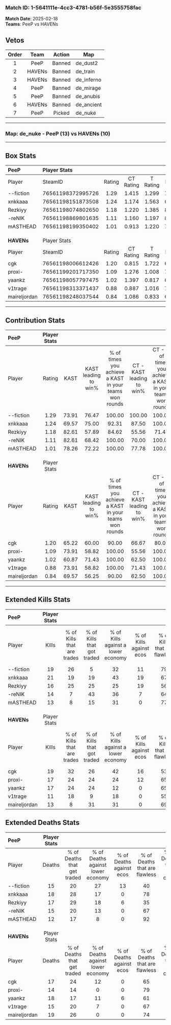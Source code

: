 ### Match ID: 1-5641111e-4cc3-4781-b56f-5e3555758fac  
**Match Date**: 2025-02-18  
**Teams**: PeeP vs HAVENs  

## Vetos  

| Order | Team | Action | Map |
| :---: | :--: | :----: | --- |
| 1 | PeeP | Banned | de_dust2 |
| 2 | HAVENs | Banned | de_train |
| 3 | HAVENs | Banned | de_inferno |
| 4 | PeeP | Banned | de_mirage |
| 5 | PeeP | Banned | de_anubis |
| 6 | HAVENs | Banned | de_ancient |
| 7 | PeeP | Picked | de_nuke |

---  

### **Map**: de_nuke - PeeP (13) vs HAVENs (10)  
---  

## Box Stats  

| **PeeP**     | Player Stats      |        |           |          |       |      |       |         |        |      |     |
| :- | :- | :-: | :-: | :-: | :-: | :-: | :-: | :-: | :-: | :-: | :-: |
| Player       | SteamID           | Rating | CT Rating | T Rating | KAST  | ADR  | Kills | Assists | Deaths | K/D  | HS% |
| --fiction    | 76561198372995726 |  1.29  |   1.415   |  1.299   | 73.91 | 95.3 |  19   |    3    |   15   | 1.27 | 63  |
| xnkkaaa      | 76561198151873508 |  1.24  |   1.174   |  1.563   | 69.57 | 93.6 |  21   |    0    |   18   | 1.17 | 80  |
| Rezkiyy      | 76561198074802650 |  1.18  |   1.220   |  1.385   | 82.61 | 87.6 |  16   |    7    |   17   | 0.94 | 56  |
| -reNIK       | 76561198869801635 |  1.11  |   1.160   |  1.197   | 82.61 | 75.8 |  14   |    5    |   15   | 0.93 | 42  |
| mASTHEAD     | 76561198199350402 |  1.01  |   0.913   |  1.220   | 78.26 | 48.3 |  13   |    3    |   12   | 1.08 | 23  |
|              |                   |        |           |          |       |      |       |         |        |      |     |
|              |                   |        |           |          |       |      |       |         |        |      |     |
|              |                   |        |           |          |       |      |       |         |        |      |     |
| **HAVENs**   | Player Stats      |        |           |          |       |      |       |         |        |      |     |
| Player       | SteamID           | Rating | CT Rating | T Rating | KAST  | ADR  | Kills | Assists | Deaths | K/D  | HS% |
| cgk          | 76561198006612426 |  1.20  |   0.815   |  1.722   | 65.22 | 96.0 |  19   |    7    |   17   | 1.12 | 57  |
| proxi-       | 76561199201717350 |  1.09  |   1.276   |  1.008   | 73.91 | 50.0 |  17   |    3    |   14   | 1.21 | 41  |
| yaankz       | 76561198057797475 |  1.02  |   1.397   |  0.817   | 60.87 | 83.1 |  17   |    7    |   18   | 0.94 | 76  |
| v1trage      | 76561198313371437 |  0.88  |   0.887   |  1.016   | 73.91 | 61.7 |  11   |    4    |   15   | 0.73 | 36  |
| maireljordan | 76561198248037544 |  0.84  |   1.086   |  0.833   | 69.57 | 64.9 |  13   |    3    |   19   | 0.68 | 69  |
---  

## Contribution Stats  

| **PeeP**     | Player Stats |       |                      |                                                        |                           |                                                             |                          |                                                            |
| :- | :-: | :-: | :-: | :-: | :-: | :-: | :-: | :-: |
| Player       |    Rating    | KAST  | KAST leading to win% | % of times you achieve a KAST in your teams won rounds | CT - KAST leading to win% | CT - % of times you achieve a KAST in your teams won rounds | T - KAST leading to win% | T - % of times you achieve a KAST in your teams won rounds |
| --fiction    |     1.29     | 73.91 |        76.47         |                         100.00                         |          100.00           |                           100.00                            |          60.00           |                           100.00                           |
| xnkkaaa      |     1.24     | 69.57 |        75.00         |                         92.31                          |           87.50           |                           100.00                            |          62.50           |                           83.33                            |
| Rezkiyy      |     1.18     | 82.61 |        57.89         |                         84.62                          |           55.56           |                            71.43                            |          60.00           |                           100.00                           |
| -reNIK       |     1.11     | 82.61 |        68.42         |                         100.00                         |           70.00           |                           100.00                            |          66.67           |                           100.00                           |
| mASTHEAD     |     1.01     | 78.26 |        72.22         |                         100.00                         |           77.78           |                           100.00                            |          66.67           |                           100.00                           |
|              |              |       |                      |                                                        |                           |                                                             |                          |                                                            |
|              |              |       |                      |                                                        |                           |                                                             |                          |                                                            |
|              |              |       |                      |                                                        |                           |                                                             |                          |                                                            |
| **HAVENs**   | Player Stats |       |                      |                                                        |                           |                                                             |                          |                                                            |
| Player       |    Rating    | KAST  | KAST leading to win% | % of times you achieve a KAST in your teams won rounds | CT - KAST leading to win% | CT - % of times you achieve a KAST in your teams won rounds | T - KAST leading to win% | T - % of times you achieve a KAST in your teams won rounds |
| cgk          |     1.20     | 65.22 |        60.00         |                         90.00                          |           66.67           |                            80.00                            |          55.56           |                           100.00                           |
| proxi-       |     1.09     | 73.91 |        58.82         |                         100.00                         |           55.56           |                           100.00                            |          62.50           |                           100.00                           |
| yaankz       |     1.02     | 60.87 |        71.43         |                         100.00                         |           62.50           |                           100.00                            |          83.33           |                           100.00                           |
| v1trage      |     0.88     | 73.91 |        58.82         |                         100.00                         |           71.43           |                           100.00                            |          50.00           |                           100.00                           |
| maireljordan |     0.84     | 69.57 |        56.25         |                         90.00                          |           62.50           |                           100.00                            |          50.00           |                           80.00                            |
---  

## Extended Kills Stats  

| **PeeP**     | Player Stats |                            |                            |                                    |                         |                              |                                 |                                       |                    |           |
| :- | :-: | :-: | :-: | :-: | :-: | :-: | :-: | :-: | :-: | :-: |
| Player       |    Kills     | % of Kills that are trades | % of Kills that got traded | % of Kills against a lower economy | % of Kills against ecos | % of Kills that are flawless | % of Kills that are close duels | % of Kills that are assisted by flash | Pistol Round Kills | AWP Kills |
| --fiction    |      19      |             26             |             5              |                 32                 |           11            |              79              |                5                |                   5                   |         2          |     0     |
| xnkkaaa      |      21      |             19             |             19             |                 43                 |           19            |              67              |                5                |                   0                   |         3          |     0     |
| Rezkiyy      |      16      |             25             |             25             |                 25                 |           19            |              56              |                6                |                  13                   |         2          |     0     |
| -reNIK       |      14      |             7              |             43             |                 36                 |            7            |              64              |               14                |                   7                   |         1          |     0     |
| mASTHEAD     |      13      |             8              |             15             |                 31                 |            0            |              77              |                0                |                   0                   |         2          |     6     |
|              |              |                            |                            |                                    |                         |                              |                                 |                                       |                    |           |
|              |              |                            |                            |                                    |                         |                              |                                 |                                       |                    |           |
|              |              |                            |                            |                                    |                         |                              |                                 |                                       |                    |           |
| **HAVENs**   | Player Stats |                            |                            |                                    |                         |                              |                                 |                                       |                    |           |
| Player       |    Kills     | % of Kills that are trades | % of Kills that got traded | % of Kills against a lower economy | % of Kills against ecos | % of Kills that are flawless | % of Kills that are close duels | % of Kills that are assisted by flash | Pistol Round Kills | AWP Kills |
| cgk          |      19      |             32             |             26             |                 42                 |           16            |              53              |                5                |                   0                   |         0          |     0     |
| proxi-       |      17      |             24             |             24             |                 24                 |           12            |              65              |               18                |                   0                   |         2          |     7     |
| yaankz       |      17      |             24             |             24             |                 12                 |            0            |              65              |                6                |                   6                   |         0          |     0     |
| v1trage      |      11      |             18             |             9              |                 18                 |            0            |              55              |               18                |                   0                   |         0          |     0     |
| maireljordan |      13      |             8              |             31             |                 31                 |            0            |              69              |                0                |                   8                   |         0          |     0     |
## Extended Deaths Stats  

| **PeeP**     | Player Stats |                             |                                   |                          |                               |                            |                           |               |
| :- | :-: | :-: | :-: | :-: | :-: | :-: | :-: | :-: |
| Player       |    Deaths    | % of Deaths that get traded | % of Deaths against lower economy | % of Deaths against ecos | % of Deaths that are flawless | % of Deaths that are close | % of Deaths while blinded | Deaths to AWP |
| --fiction    |      15      |             20              |                27                 |            13            |              40               |             7              |             0             |       3       |
| xnkkaaa      |      18      |             28              |                17                 |            0             |              78               |             11             |            11             |       1       |
| Rezkiyy      |      17      |             29              |                18                 |            6             |              35               |             12             |             0             |       0       |
| -reNIK       |      15      |             20              |                13                 |            0             |              67               |             13             |             0             |       1       |
| mASTHEAD     |      12      |             17              |                 8                 |            0             |              92               |             0              |             0             |       2       |
|              |              |                             |                                   |                          |                               |                            |                           |               |
|              |              |                             |                                   |                          |                               |                            |                           |               |
|              |              |                             |                                   |                          |                               |                            |                           |               |
| **HAVENs**   | Player Stats |                             |                                   |                          |                               |                            |                           |               |
| Player       |    Deaths    | % of Deaths that get traded | % of Deaths against lower economy | % of Deaths against ecos | % of Deaths that are flawless | % of Deaths that are close | % of Deaths while blinded | Deaths to AWP |
| cgk          |      17      |             24              |                12                 |            0             |              65               |             6              |             0             |       1       |
| proxi-       |      14      |             14              |                 0                 |            0             |              79               |             0              |             7             |       1       |
| yaankz       |      18      |             17              |                11                 |            6             |              61               |             17             |             6             |       1       |
| v1trage      |      15      |             20              |                 7                 |            0             |              67               |             0              |             7             |       1       |
| maireljordan |      19      |             26              |                 0                 |            0             |              74               |             5              |             5             |       2       |
